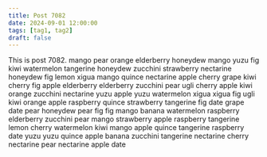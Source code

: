 ```yaml
---
title: Post 7082
date: 2024-09-01 12:00:00
tags: [tag1, tag2]
draft: false
---
```

This is post 7082.
mango
pear
orange
elderberry
honeydew
mango
yuzu
fig
kiwi
watermelon
tangerine
honeydew
zucchini
strawberry
nectarine
honeydew
fig
lemon
xigua
mango
quince
nectarine
apple
cherry
grape
kiwi
cherry
fig
apple
elderberry
elderberry
zucchini
pear
ugli
cherry
apple
kiwi
orange
zucchini
nectarine
yuzu
apple
yuzu
watermelon
xigua
xigua
fig
ugli
kiwi
orange
apple
raspberry
quince
strawberry
tangerine
fig
date
grape
date
pear
honeydew
pear
fig
fig
mango
banana
watermelon
raspberry
elderberry
zucchini
pear
mango
strawberry
apple
raspberry
tangerine
lemon
cherry
watermelon
kiwi
mango
apple
quince
tangerine
raspberry
date
yuzu
yuzu
quince
apple
banana
zucchini
tangerine
nectarine
cherry
nectarine
pear
nectarine
apple
date
